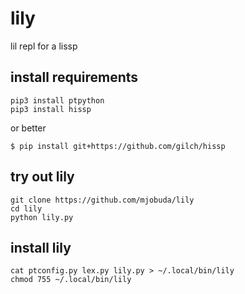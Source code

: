 # lily
lil repl for a lissp

## install requirements
```
pip3 install ptpython
pip3 install hissp
```

or better 
```
$ pip install git+https://github.com/gilch/hissp
```

## try out lily

```
git clone https://github.com/mjobuda/lily
cd lily
python lily.py
```

## install lily
```
cat ptconfig.py lex.py lily.py > ~/.local/bin/lily
chmod 755 ~/.local/bin/lily
```
